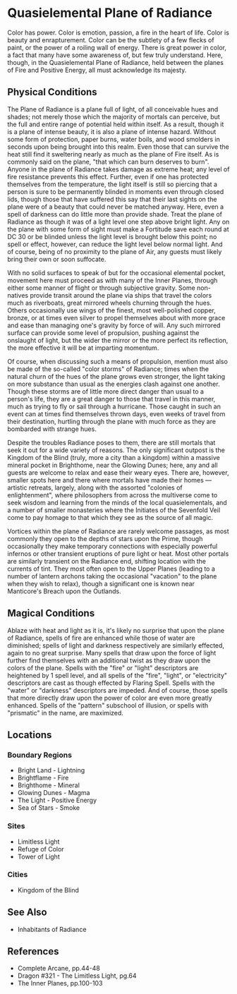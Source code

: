 # Quasielemental Plane of Radiance

Color has power. Color is emotion, passion, a fire in the heart of life. Color is beauty and enrapturement. Color can be the subtlety of a few flecks of paint, or the power of a roiling wall of energy. There is great power in color, a fact that many have some awareness of, but few truly understand. Here, though, in the Quasielemental Plane of Radiance, held between the planes of Fire and Positive Energy, all must acknowledge its majesty.


## Physical Conditions
The Plane of Radiance is a plane full of light, of all conceivable hues and shades; not merely those which the majority of mortals can perceive, but the full and entire range of potential held within itself. As a result, though it is a plane of intense beauty, it is also a plane of intense hazard. Without some form of protection, paper burns, water boils, and wood smolders in seconds upon being brought into this realm. Even those that can survive the heat still find it sweltering nearly as much as the plane of Fire itself. As is commonly said on the plane, "that which can burn deserves to burn". Anyone in the plane of Radiance takes damage as extreme heat; any level of fire resistance prevents this effect. Further, even if one has protected themselves from the temperature, the light itself is still so piercing that a person is sure to be permanently blinded in moments even through closed lids, though those that have suffered this say that their last sights on the plane were of a beauty that could never be matched anyway. Here, even a spell of darkness can do little more than provide shade. Treat the plane of Radiance as though it was of a light level one step above bright light. Any on the plane with some form of sight must make a Fortitude save each round at DC 30 or be blinded unless the light level is brought below this point; no spell or effect, however, can reduce the light level below normal light. And of course, being of no proximity to the plane of Air, any guests must likely bring their own or soon suffocate.

With no solid surfaces to speak of but for the occasional elemental pocket, movement here must proceed as with many of the Inner Planes, through either some manner of flight or through subjective gravity. Some non-natives provide transit around the plane via ships that travel the colors much as riverboats, great mirrored wheels churning through the hues. Others occasionally use wings of the finest, most well-polished copper, bronze, or at times even silver to propel themselves about with more grace and ease than managing one's gravity by force of will. Any such mirrored surface can provide some level of propulsion, pushing against the onslaught of light, but the wider the mirror or the more perfect its reflection, the more effective it will be at imparting momentum.

Of course, when discussing such a means of propulsion, mention must also be made of the so-called "color storms" of Radiance; times when the natural churn of the hues of the plane grows even stronger, the light taking on more substance than usual as the energies clash against one another. Though these storms are of little more direct danger than usual to a person's life, they are a great danger to those that travel in this manner, much as trying to fly or sail through a hurricane. Those caught in such an event can at times find themselves thrown days, even weeks of travel from their destination, hurtling through the plane with much force as they are bombarded with strange hues.

Despite the troubles Radiance poses to them, there are still mortals that seek it out for a wide variety of reasons. The only significant outpost is the Kingdom of the Blind (truly, more a city than a kingdom) within a massive mineral pocket in Brighthome, near the Glowing Dunes; here, any and all guests are welcome to relax and ease their weary eyes. There are, however, smaller spots here and there where mortals have made their homes — artistic retreats, largely, along with the assorted "colonies of enlightenment", where philosophers from across the multiverse come to seek wisdom and learning from the minds of the local quasielementals, and a number of smaller monasteries where the Initiates of the Sevenfold Veil come to pay homage to that which they see as the source of all magic.

Vortices within the plane of Radiance are rarely welcome passages, as most commonly they open to the depths of stars upon the Prime, though occasionally they make temporary connections with especially powerful infernos or other transient eruptions of pure light or heat. Most other portals are similarly transient on the Radiance end, shifting location with the currents of tint. They most often open to the Upper Planes (leading to a number of lantern archons taking the occasional "vacation" to the plane when they wish to relax), though a significant one is known near Manticore's Breach upon the Outlands.


## Magical Conditions

Ablaze with heat and light as it is, it's likely no surprise that upon the plane of Radiance, spells of fire are enhanced while those of water are diminished; spells of light and darkness respectively are similarly effected, again to no great surprise. Many spells that draw upon the force of light further find themselves with an additional twist as they draw upon the colors of the plane. Spells with the "fire" or "light" descriptors are heightened by 1 spell level, and all spells of the "fire", "light", or "electricity" descriptors are cast as though effected by Flaring Spell. Spells with the "water" or "darkness" descriptors are impeded. And of course, those spells that more directly draw upon the power of color are even more greatly enhanced. Spells of the "pattern" subschool of illusion, or spells with "prismatic" in the name, are maximized.


## Locations
### Boundary Regions
- Bright Land - Lightning
- Brightflame - Fire
- Brighthome - Mineral
- Glowing Dunes - Magma
- The Light - Positive Energy
- Sea of Stars - Smoke

### Sites
- Limitless Light
- Refuge of Color
- Tower of Light

### Cities
- Kingdom of the Blind


## See Also
- Inhabitants of Radiance


## References
- Complete Arcane, pp.44-48
- Dragon #321 - The Limitless Light, pg.64
- The Inner Planes, pp.100-103